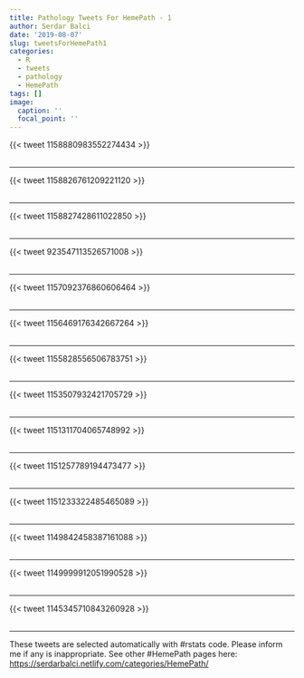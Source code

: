 ```yaml
---
title: Pathology Tweets For HemePath - 1
author: Serdar Balci
date: '2019-08-07'
slug: tweetsForHemePath1
categories:
  - R
  - tweets
  - pathology
  - HemePath
tags: []
image:
  caption: ''
  focal_point: ''
---
```



{{< tweet 1158880983552274434 >}}
<br>
<br>
<hr>
{{< tweet 1158826761209221120 >}}
<br>
<br>
<hr>
{{< tweet 1158827428611022850 >}}
<br>
<br>
<hr>
{{< tweet 923547113526571008 >}}
<br>
<br>
<hr>
{{< tweet 1157092376860606464 >}}
<br>
<br>
<hr>
{{< tweet 1156469176342667264 >}}
<br>
<br>
<hr>
{{< tweet 1155828556506783751 >}}
<br>
<br>
<hr>
{{< tweet 1153507932421705729 >}}
<br>
<br>
<hr>
{{< tweet 1151311704065748992 >}}
<br>
<br>
<hr>
{{< tweet 1151257789194473477 >}}
<br>
<br>
<hr>
{{< tweet 1151233322485465089 >}}
<br>
<br>
<hr>
{{< tweet 1149842458387161088 >}}
<br>
<br>
<hr>
{{< tweet 1149999912051990528 >}}
<br>
<br>
<hr>
{{< tweet 1145345710843260928 >}}
<br>
<br>
<hr>


These tweets are selected automatically with #rstats code. Please inform me if any is inappropriate.
See other #HemePath pages here: https://serdarbalci.netlify.com/categories/HemePath/
